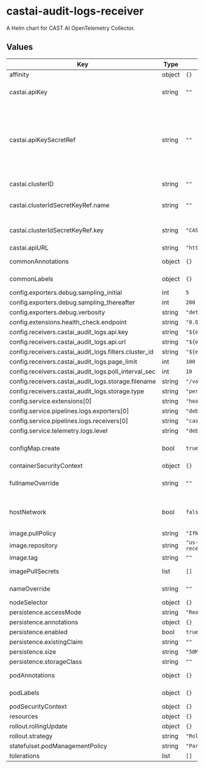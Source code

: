 # castai-audit-logs-receiver

A Helm chart for CAST AI OpenTelemetry Collector.

## Values

| Key | Type | Default | Description |
|-----|------|---------|-------------|
| affinity | object | `{}` |  |
| castai.apiKey | string | `""` | Token to be used for authorizing access to the CASTAI API. |
| castai.apiKeySecretRef | string | `""` | Name of secret with Token to be used for authorizing access to the API. apiKey and apiKeySecretRef are mutually exclusive. The referenced secret must provide the token in .data["CASTAI_API_KEY"]. |
| castai.clusterID | string | `""` | Optional clusterid to filter the logs to scrape. |
| castai.clusterIdSecretKeyRef.name | string | `""` | Name of the reference secret that contains the cluster id. |
| castai.clusterIdSecretKeyRef.key | string | `"CASTAI_CLUSTER_ID"` | Key of the secret with a base64 encoded cluster id.
| castai.apiURL | string | `"https://api.cast.ai"` | CASTAI public api url. |
| commonAnnotations | object | `{}` | Annotations to add to all resources. |
| commonLabels | object | `{}` | Labels to add to all resources. |
| config.exporters.debug.sampling_initial | int | `5` |  |
| config.exporters.debug.sampling_thereafter | int | `200` |  |
| config.exporters.debug.verbosity | string | `"detailed"` |  |
| config.extensions.health_check.endpoint | string | `"0.0.0.0:13133"` |  |
| config.receivers.castai_audit_logs.api.key | string | `"${env:CASTAI_API_KEY}"` |  |
| config.receivers.castai_audit_logs.api.url | string | `"${env:CASTAI_API_URL}"` |  |
| config.receivers.castai_audit_logs.filters.cluster_id | string | `"${env:CASTAI_CLUSTER_ID}"` |  |
| config.receivers.castai_audit_logs.page_limit | int | `100` |  |
| config.receivers.castai_audit_logs.poll_interval_sec | int | `10` |  |
| config.receivers.castai_audit_logs.storage.filename | string | `"/var/lib/otelcol/file_storage/audit_logs_poll_data.json"` |  |
| config.receivers.castai_audit_logs.storage.type | string | `"persistent"` |  |
| config.service.extensions[0] | string | `"health_check"` |  |
| config.service.pipelines.logs.exporters[0] | string | `"debug"` |  |
| config.service.pipelines.logs.receivers[0] | string | `"castai_audit_logs"` |  |
| config.service.telemetry.logs.level | string | `"debug"` |  |
| configMap.create | bool | `true` | Specifies whether a configMap should be created. |
| containerSecurityContext | object | `{}` |  |
| fullnameOverride | string | `""` | Override the release name used for the full names of resources. |
| hostNetwork | bool | `false` | Host networking requested for this pod. Use the host's network namespace. |
| image.pullPolicy | string | `"IfNotPresent"` |  |
| image.repository | string | `"us-docker.pkg.dev/castai-hub/library/audit-logs-receiver"` |  |
| image.tag | string | `""` |  |
| imagePullSecrets | list | `[]` | Specify image pull secrets |
| nameOverride | string | `""` | Override the name of the chart. |
| nodeSelector | object | `{}` |  |
| persistence.accessMode | string | `"ReadWriteOnce"` |  |
| persistence.annotations | object | `{}` |  |
| persistence.enabled | bool | `true` |  |
| persistence.existingClaim | string | `""` |  |
| persistence.size | string | `"50M"` |  |
| persistence.storageClass | string | `""` |  |
| podAnnotations | object | `{}` | Annotations to be added to pods. |
| podLabels | object | `{}` | Labels to be added to pods. |
| podSecurityContext | object | `{}` |  |
| resources | object | `{}` |  |
| rollout.rollingUpdate | object | `{}` |  |
| rollout.strategy | string | `"RollingUpdate"` |  |
| statefulset.podManagementPolicy | string | `"Parallel"` |  |
| tolerations | list | `[]` |  |